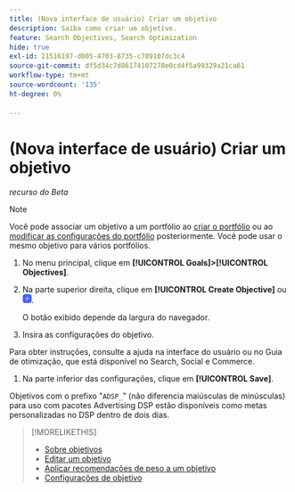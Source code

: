 ```yaml
---
title: (Nova interface de usuário) Criar um objetivo
description: Saiba como criar um objetivo.
feature: Search Objectives, Search Optimization
hide: true
exl-id: 21516197-d005-4703-8735-c789107dc3c4
source-git-commit: df5d34c7d86174107278e0cd4f5a99329a21ca61
workflow-type: tm+mt
source-wordcount: '135'
ht-degree: 0%

---
```


# (Nova interface de usuário) Criar um objetivo

*recurso do Beta*

>[!NOTE]
>
>Você pode associar um objetivo a um portfólio ao [criar o portfólio](/help/search-social-commerce/new-ui/manage/portfolios/portfolio-create.md) ou ao [modificar as configurações do portfólio](/help/search-social-commerce/new-ui/manage/portfolios/portfolio-edit.md) posteriormente. Você pode usar o mesmo objetivo para vários portfólios.

1. No menu principal, clique em **[!UICONTROL Goals]>[!UICONTROL Objectives]**.

1. Na parte superior direita, clique em **[!UICONTROL Create Objective]** ou ![Adicionar](/help/search-social-commerce/assets/add-new.png "Adicionar").

   O botão exibido depende da largura do navegador.

1. Insira as configurações do objetivo.

Para obter instruções, consulte a ajuda na interface do usuário ou no Guia de otimização, que está disponível no Search, Social e Commerce.

1. Na parte inferior das configurações, clique em **[!UICONTROL Save]**.

Objetivos com o prefixo &quot;`ADSP_`&quot; (não diferencia maiúsculas de minúsculas) para uso com pacotes Advertising DSP estão disponíveis como metas personalizadas no DSP dentro de dois dias.

>[!MORELIKETHIS]
>
>* [Sobre objetivos](objective-about.md)
>* [Editar um objetivo](objective-edit.md)
>* [Aplicar recomendações de peso a um objetivo](objective-apply-weight-recommendations.md)
>* [Configurações de objetivo](objective-settings.md)
